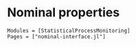 # Nominal properties

```@autodocs
Modules = [StatisticalProcessMonitoring]
Pages = ["nominal-interface.jl"]
```

